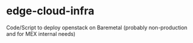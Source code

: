 # edge-cloud-infra
Code/Script to deploy openstack on Baremetal (probably non-production and for MEX internal needs)
